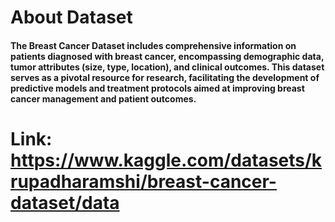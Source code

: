 
# About Dataset

#### The Breast Cancer Dataset includes comprehensive information on patients diagnosed with breast cancer, encompassing demographic data, tumor attributes (size, type, location), and clinical outcomes. This dataset serves as a pivotal resource for research, facilitating the development of predictive models and treatment protocols aimed at improving breast cancer management and patient outcomes.

# Link: https://www.kaggle.com/datasets/krupadharamshi/breast-cancer-dataset/data